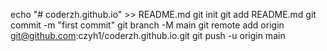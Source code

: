 echo "# coderzh.github.io" >> README.md
git init
git add README.md
git commit -m "first commit"
git branch -M main
git remote add origin git@github.com:czyh1/coderzh.github.io.git
git push -u origin main
